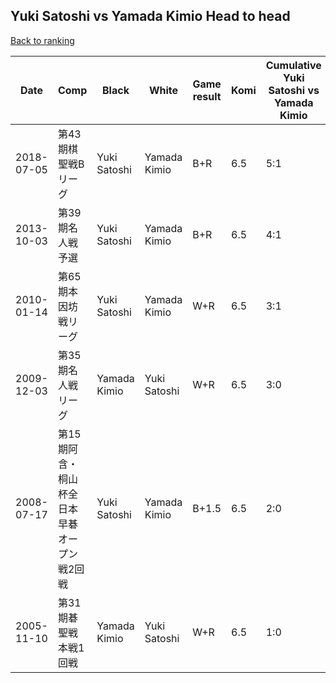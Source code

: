 ## Yuki Satoshi vs Yamada Kimio Head to head

[Back to ranking](../../index.md)




| **Date** | **Comp** | **Black** | **White** | **Game result** | **Komi** | **Cumulative Yuki Satoshi vs Yamada Kimio** | **Yuki Satoshi streak** | **Yamada Kimio streak** | 
| --- | --- | --- | --- | --- | --- | --- | --- | --- |
| 2018-07-05 | 第43期棋聖戦Bリーグ | Yuki Satoshi | Yamada Kimio | B+R | 6.5 | 5:1 | 2 | 0 | 
| 2013-10-03 | 第39期名人戦予選 | Yuki Satoshi | Yamada Kimio | B+R | 6.5 | 4:1 | 1 | 0 | 
| 2010-01-14 | 第65期本因坊戦リーグ | Yuki Satoshi | Yamada Kimio | W+R | 6.5 | 3:1 | 0 | 1 | 
| 2009-12-03 | 第35期名人戦リーグ | Yamada Kimio | Yuki Satoshi | W+R | 6.5 | 3:0 | 3 | 0 | 
| 2008-07-17 | 第15期阿含・桐山杯全日本早碁オープン戦2回戦 | Yuki Satoshi | Yamada Kimio | B+1.5 | 6.5 | 2:0 | 2 | 0 | 
| 2005-11-10 | 第31期碁聖戦本戦1回戦 | Yamada Kimio | Yuki Satoshi | W+R | 6.5 | 1:0 | 1 | 0 |




